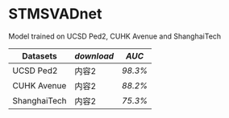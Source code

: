 # STMSVADnet

Model trained on UCSD Ped2, CUHK Avenue and ShanghaiTech

| **Datasets** | *download* | *AUC* |
|----------|-------|-------|
| UCSD Ped2 | 内容2 | *98.3%* |
| CUHK Avenue | 内容2 | *88.2%* |
| ShanghaiTech | 内容2 | *75.3%* |

